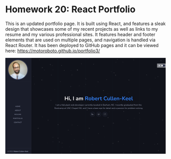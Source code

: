 # Homework 20: React Portfolio

This is an updated portfolio page. It is built using React, and features a sleak design that showcases some of my recent projects as well as links to my resume and my various professional sites. It features header and footer elements that are used on multiple pages, and navigation is handled via React Router. It has been deployed to GitHub pages and it can be viewed here:
https://motoroboto.github.io/portfolio3/

<img src="https://github.com/motoroboto/portfolio3/blob/main/assets/screenshot.png">